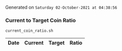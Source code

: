 Generated on `Saturday 02-October-2021 at 04:38:56`

### Current to Target Coin Ratio
`current_coin_ratio.sh`

Date|Current|Target|Ratio
---|---|---|---
